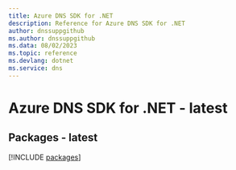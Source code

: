 ```yaml
---
title: Azure DNS SDK for .NET
description: Reference for Azure DNS SDK for .NET
author: dnssuppgithub
ms.author: dnssuppgithub
ms.data: 08/02/2023
ms.topic: reference
ms.devlang: dotnet
ms.service: dns
---
```

# Azure DNS SDK for .NET - latest
## Packages - latest
[!INCLUDE [packages](dns-index.md)]